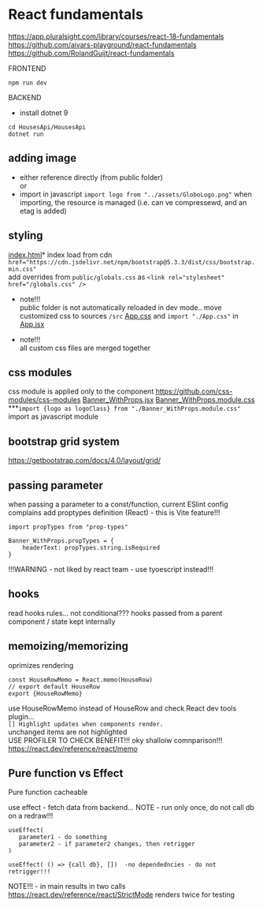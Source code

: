 React fundamentals
==================
https://app.pluralsight.com/library/courses/react-18-fundamentals
https://github.com/aivars-playground/react-fundamentals
https://github.com/RolandGuijt/react-fundamentals

FRONTEND
```shell
npm run dev
```
BACKEND
* install dotnet 9
```shell
cd HousesApi/HousesApi
dotnet run
```


adding image
------------
* either reference directly (from public folder)  
or 
* import in javascript `import logo from "../assets/GloboLogo.png"` 
when importing, the resource is managed (i.e. can ve compressewd, and an etag is added)

styling
-------
[index.html](index.html)* index
load from cdn `href="https://cdn.jsdelivr.net/npm/bootstrap@5.3.3/dist/css/bootstrap.min.css"`  
add overrides from `public/globals.css` as `<link rel="stylesheet" href="/globals.css" />`  

* note!!!  
public folder is not automatically reloaded in dev mode.. move customized css to sources `/src`
[App.css](src/App.css)  and `import "./App.css"` in [App.jsx](src/App.jsx)

* note!!!  
all custom css files are merged together

css modules
-------
css module is applied only to the component
https://github.com/css-modules/css-modules
[Banner_WithProps.jsx](src/components/Banner_WithProps.jsx)
[Banner_WithProps.module.css](src/components/Banner.module.css)
***`import {logo as logoClass} from "./Banner_WithProps.module.css"` import as javascript module



bootstrap grid system
---------------------
https://getbootstrap.com/docs/4.0/layout/grid/


passing parameter
-----------------
when passing a parameter to a const/function, current ESlint config complains
add proptypes definition (React) - this is Vite feature!!!
```
import propTypes from "prop-types"

Banner_WithProps.propTypes = {
    headerText: propTypes.string.isRequired
}
```
!!!WARNING - not liked by react team - use tyoescript instead!!!

hooks
-----
read hooks rules... not conditional???
hooks passed from a parent component / state kept internally

memoizing/memorizing
--------------------
oprimizes rendering  
```shell
const HouseRowMemo = React.memo(HouseRow)
// export default HouseRow
export {HouseRowMemo}
```
use HouseRowMemo instead of HouseRow and check React dev tools plugin...   
`[] Highlight updates when components render.`  
unchanged items are not highlighted  
USE PROFILER TO CHECK BENEFIT!!!  oky shalloiw comnparison!!!
https://react.dev/reference/react/memo


Pure function vs Effect
-----------------------
Pure function cacheable  

use effect - fetch data from backend...
NOTE - run only once, do not call db on a redraw!!!

```
useEffect(
   parameter1 - do something
   parameter2 - if parameter2 changes, then retrigger
)

useEffect( () => {call db}, [])  -no dependedncies - do not retrigger!!!
```

NOTE!!! -  <StrictMode> in main results in two calls
https://react.dev/reference/react/StrictMode
renders twice for testing


